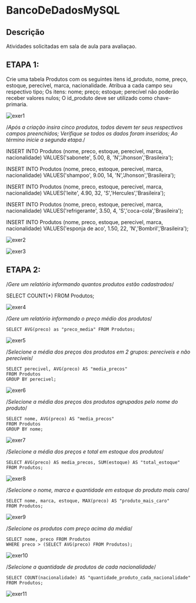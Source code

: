 # BancoDeDadosMySQL
## Descrição
Atividades solicitadas em sala de aula para avaliaçao.
## ETAPA 1:
 Crie uma tabela Produtos com os seguintes itens id_produto, nome, preço,
 estoque, perecível, marca, nacionalidade.
 Atribua a cada campo seu respectivo tipo;
 Os itens: nome; preço; estoque; perecível não poderão receber valores nulos;
 O id_produto deve ser utilizado como chave-primaria.


 ![exer1]()
 
/*Após a criação insira cinco produtos, todos devem ter seus respectivos campos
preenchidos;
Verifique se todos os dados foram inseridos;
Ao término inicie a segunda etapa.*/

INSERT INTO Produtos (nome, preco, estoque, perecivel, marca, nacionalidade)
VALUES('sabonete', 5.00, 8, 'N','Jhonson','Brasileira');

INSERT INTO Produtos (nome, preco, estoque, perecivel, marca, nacionalidade)
VALUES('shampoo', 9.00, 14, 'N','Jhonson','Brasileira');
	
INSERT INTO Produtos (nome, preco, estoque, perecivel, marca, nacionalidade)
VALUES('leite', 4.90, 32, 'S','Hercules','Brasileira');

INSERT INTO Produtos (nome, preco, estoque, perecivel, marca, nacionalidade)
VALUES('refrigerante', 3.50, 4, 'S','coca-cola','Brasileira');

INSERT INTO Produtos (nome, preco, estoque, perecivel, marca, nacionalidade)
VALUES('esponja de aco', 1.50, 22, 'N','Bombril','Brasileira');

![exer2]()

![exer3]()

## ETAPA 2:
/*Gere um relatório informando quantos produtos estão cadastrados*/

SELECT COUNT(*) FROM Produtos;

![exer4]()

/*Gere um relatório informando o preço médio dos produtos*/

	SELECT AVG(preco) as "preco_media" FROM Produtos;

![exer5]()

/*Selecione a média dos preços dos produtos em 2 grupos: perecíveis e não
perecíveis*/
	
	SELECT perecivel, AVG(preco) AS "media_precos"
	FROM Produtos
	GROUP BY perecivel;

![exer6]()

/*Selecione a média dos preços dos produtos agrupados pelo nome do produto*/

	SELECT nome, AVG(preco) AS "media_precos"
	FROM Produtos
	GROUP BY nome;

![exer7]()

/*Selecione a média dos preços e total em estoque dos produtos*/

	SELECT AVG(preco) AS media_precos, SUM(estoque) AS "total_estoque"
	FROM Produtos;

![exer8]()

/*Selecione o nome, marca e quantidade em estoque do produto mais caro*/

	SELECT nome, marca, estoque, MAX(preco) AS "produto_mais_caro"
	FROM Produtos; 

![exer9]()
 
/*Selecione os produtos com preço acima da média*/

	SELECT nome, preco FROM Produtos
	WHERE preco > (SELECT AVG(preco) FROM Produtos);

![exer10]()

/*Selecione a quantidade de produtos de cada nacionalidade*/

	SELECT COUNT(nacionalidade) AS "quantidade_produto_cada_nacionalidade"
	FROM Produtos;	

 ![exer11]()

 
